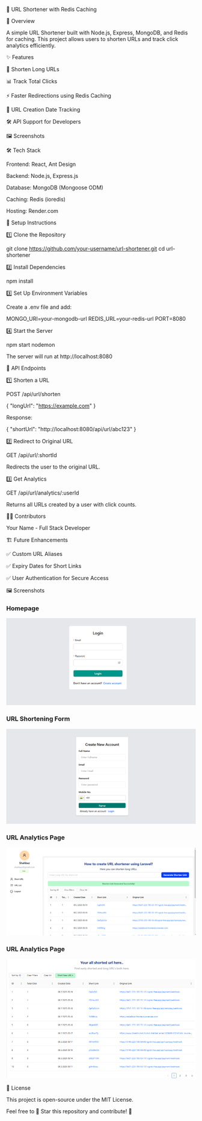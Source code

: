 🚀 URL Shortener with Redis Caching

📌 Overview

A simple URL Shortener built with Node.js, Express, MongoDB, and Redis for caching. This project allows users to shorten URLs and track click analytics efficiently.

✨ Features

🔗 Shorten Long URLs

📊 Track Total Clicks

⚡ Faster Redirections using Redis Caching

📅 URL Creation Date Tracking

🛠️ API Support for Developers

🖼️ Screenshots

🛠️ Tech Stack

Frontend: React, Ant Design

Backend: Node.js, Express.js

Database: MongoDB (Mongoose ODM)

Caching: Redis (ioredis)

Hosting: Render.com

🚀 Setup Instructions

1️⃣ Clone the Repository

git clone https://github.com/your-username/url-shortener.git
cd url-shortener

2️⃣ Install Dependencies

npm install

3️⃣ Set Up Environment Variables

Create a .env file and add:

MONGO_URI=your-mongodb-url
REDIS_URL=your-redis-url
PORT=8080

4️⃣ Start the Server

npm start
nodemon

The server will run at http://localhost:8080

📡 API Endpoints

1️⃣ Shorten a URL

POST /api/url/shorten

{
"longUrl": "https://example.com"
}

Response:

{
"shortUrl": "http://localhost:8080/api/url/abc123"
}

2️⃣ Redirect to Original URL

GET /api/url/:shortId

Redirects the user to the original URL.

3️⃣ Get Analytics

GET /api/url/analytics/:userId

Returns all URLs created by a user with click counts.

👨‍💻 Contributors

Your Name - Full Stack Developer

🏗️ Future Enhancements

✅ Custom URL Aliases

✅ Expiry Dates for Short Links

✅ User Authentication for Secure Access

🖼️ Screenshots

### Homepage

![Homepage](./frontend/src//assets/login.png)

### URL Shortening Form

![Shorten URL](./frontend/src//assets/signup.png)

### URL Analytics Page

![Dashboard](./frontend/src//assets/dashboard.png)

### URL Analytics Page

![Analytics](./frontend/src//assets/allUrls.png)

📝 License

This project is open-source under the MIT License.

Feel free to 🌟 Star this repository and contribute! 🚀

